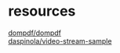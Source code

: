 # resources

[dompdf/dompdf](https://github.com/dompdf/dompdf)<br>
[daspinola/video-stream-sample](https://github.com/daspinola/video-stream-sample)
